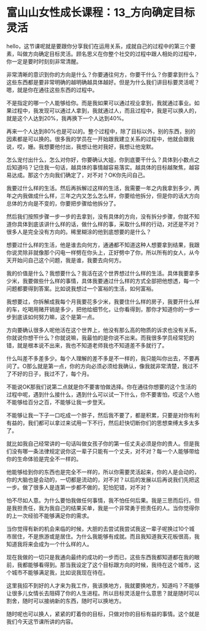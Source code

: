 # 富山山女性成长课程：13_方向确定目标灵活

hello，这节课呢就是要跟你分享我们在运用关系，成就自己的过程中的第三个要素，叫做方向确定目标灵活。顾名思义在你整个社交的过程中跟人相处的过程中，你一定是要时时刻刻非常清醒。

非常清晰的意识到你的方向是什么？你要通往何方，你要干什么？你要拿到什么？这些东西都是要非常明确的越明确越具体越好。但是为什么我们讲目标要灵活呢？嗯，就是你在通往这些东西的过程中。

不是指定的哪一个人能够给你。而是我如果可以通过视业拿到，我就通过事业。如果过程中，我发现可以通过人拿到，我就通过人，而且过程中，我是可以换人的，就是这个人达到20%，我再换下一个人达到40%。

再来一个人达到80%也是可以的。整个过程中，除了目标以外，别的东西，别的因素都是可以换的。很多我的学员在一开始跟我建立关系的过程中，他就会跟我说，哎，姗。我想要他付出，我想让他对我好，我想让他宠默。

怎么宠付出什么，怎么对你好，你要确认大姐，你到底要干什么？具体到小数点之后知道吗？记住我一句话，越具体的事情越容易落实。越具体的目标越聚焦，越容易达成。那这个方向我们确定了，对不对？OK你先问自己。

我要过什么样的生活。然后再拆解过这样的生活，我需要一年之内我拿到多少，两年之内我做成什么样，三年之内又怎么怎么样，你要给他拆分，但是你的话大方向总体的方向是不变的，你要把步骤给他拆分了。

然后我们按照步骤一步一步的去拿到，没有具体的方向，没有拆分步骤，你就不知道你具体到底该讲什么样的话，做什么样的事，采取什么样的行动，对还是不对？很多人是完全没有方向的。稀里糊涂的他到底想要的是什么？

想要过什么样的生活，他是谁去向何方，通通都不知道这种人想要拿到结果，我跟你说灵除非就像那个闪电一样劈在你头上，正好劈中了你，所以所有的女人，从今天开始问自己这个问题，我是谁，我要去向何方。

我的价值是什么？我想要什么？我活在这个世界想过什么样的生活。具体我要拿多少米，我要做些什么样的事情，具体我要通过什么样的方式全部把他想透，每一个问题都要得到答案。比如说我想过一个富裕的生活，如何富裕。

我想要过，你拆解成我每个月我要花多少米，我要住什么样的房子，我要开什么样的车，吃喝用赌开销是多少，把他给细节化，让你看得到，那你才知道你的一步一步到底该如何努力嘛，这个是第一点。

方向要确认很多人呢他活在这个世界上，他没有那么高的物质的诉求也没有关系，你就说你想干什么？你就说嘛，我最怕的是你说不出来。而我很多学员经常犯的错，就是根本说不出来，我也不知道老师我也不知道差不多就行了。

什么叫差不多差多少。每个人理解的差不多是不一样的，我只能叫你出去，不要再问了。O那么就是第一点，你的方向必须必须给我确认，像我就非常清楚，我过不了不好的日子，我过不了，每个月。

不能说OK那我们说第二点就是你不要害怕做选择。你在通往你想要的这个生活的过程中呢，遇到什么接什么，遇到什么可以试一下什么，你不要害怕，哎这个人他不能够给百分之百，不能够让我一步登天。

不能够让我一下子一口吃成一个胖子，然后我不要了，都是积累，只要是对你有利有益的，我们都可以拿过来试用一下不行，然后赶快切断你们的思想束缚太多太多了。

就比如我自己经常讲的一句话叫做女孩子你的第一任丈夫必须是你的贵人。但是我们没有哪一条法律规定说你这一辈子只能有一个丈夫，对不对？每一个人能够带给你的生命体验是完全不一样的。

他能够给到你的东西也是完全不一样的，所以你需要灵活起来，你的人是会动的，你的大脑也是会动的，一切都是流动的，对不对？以后的发展以后再说我们先把这一步。做了很多人是连第一步都不做的，犯怕犯错，对不对？

怕不尽如人意。为什么要怕我做任何事情，我不怕任何后果。我是三思而后行。但是我担责任，我为我自己的结果买单，我是一个非常勇于担责任的人。当你觉得你的上一次经验不能够满足你的需求。

当你觉得有新的机会来临的时候，大胆的去尝试我尝试我这一辈子呢换过10个城市居住，不是旅游或是居住。为什么我能够有成就。而且我知道我天花板很高，我知道我将来会成为一个什么样的人。

现在我做的一切只是我通向最终的成功的一步而已，这些东西我都知道都在我的眼前，我都能够看得到。那当我设定了这个目标跟方向的时候，我待在这个城市，这个城市不能够满足我，比如说我现在待在。

这里我招不到好的人才来为我工作，我该换地方，我就要换地方，知道吗？不能够让很多儿女情长去阻碍了你的人生进程。所以目标灵活是什么意思？就是随时可以割舍，随时可以接纳新的东西，随时可以换地方。

随时呢也可以换人，紧紧的盯着你的目标，只做对你的目标有益的事情。这个就是我们今天这节课所讲的内容。